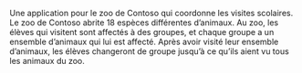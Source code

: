 Une application pour le zoo de Contoso qui coordonne les visites scolaires. 
Le zoo de Contoso abrite 18 espèces différentes d’animaux. Au zoo, 
les élèves qui visitent sont affectés à des groupes, 
et chaque groupe a un ensemble d’animaux qui lui est affecté. 
Après avoir visité leur ensemble d’animaux, 
les élèves changeront de groupe jusqu’à ce qu’ils aient vu tous les animaux du zoo.
